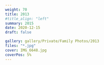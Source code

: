 ```yaml
---
weight: 70
title: 2013
#title_align: "left"
summary: 2015
date: 2020-12-15
draft: false

gallery: gallery/Private/Family Photos/2013
files: "*.jpg"
cover: IMG_6648.jpg
coverPos: 5%
---
```

